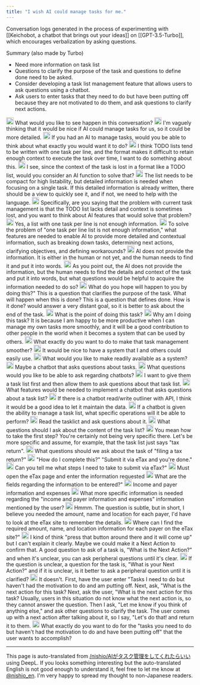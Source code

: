 ```yaml
---
title: "I wish AI could manage tasks for me."
---
```


Conversation logs generated in the process of experimenting with [[Keichobot, a chatbot that brings out your ideas]] on [[GPT-3.5-Turbo]], which encourages verbalization by asking questions.

Summary (also made by Turbo)
- Need more information on task list
- Questions to clarify the purpose of the task and questions to define done need to be asked.
- Consider developing a task list management feature that allows users to ask questions using a chatbot.
- Ask users to enter tasks that they need to do but have been putting off because they are not motivated to do them, and ask questions to clarify next actions.

<img src='https://scrapbox.io/api/pages/nishio-en/nisbot/icon' alt='nisbot.icon' height="19.5"/> What would you like to see happen in this conversation?
<img src='https://scrapbox.io/api/pages/nishio-en/nishio/icon' alt='nishio.icon' height="19.5"/> I'm vaguely thinking that it would be nice if AI could manage tasks for us, so it could be more detailed.
<img src='https://scrapbox.io/api/pages/nishio-en/nisbot/icon' alt='nisbot.icon' height="19.5"/> If you had an AI to manage tasks, would you be able to think about what exactly you would want it to do?
<img src='https://scrapbox.io/api/pages/nishio-en/nishio/icon' alt='nishio.icon' height="19.5"/> I think TODO lists tend to be written with one task per line, and the format makes it difficult to retain enough context to execute the task over time, I want to do something about this.
<img src='https://scrapbox.io/api/pages/nishio-en/nisbot/icon' alt='nisbot.icon' height="19.5"/> I see, since the context of the task is lost in a format like a TODO list, would you consider an AI function to solve that?
<img src='https://scrapbox.io/api/pages/nishio-en/nishio/icon' alt='nishio.icon' height="19.5"/> The list needs to be compact for high listability, but detailed information is needed when focusing on a single task. If this detailed information is already written, there should be a view to quickly see it, and if not, we need to help with the language.
<img src='https://scrapbox.io/api/pages/nishio-en/nisbot/icon' alt='nisbot.icon' height="19.5"/> Specifically, are you saying that the problem with current task management is that the TODO list lacks detail and context is sometimes lost, and you want to think about AI features that would solve that problem?
<img src='https://scrapbox.io/api/pages/nishio-en/nishio/icon' alt='nishio.icon' height="19.5"/> Yes, a list with one task per line is not enough information.
<img src='https://scrapbox.io/api/pages/nishio-en/nisbot/icon' alt='nisbot.icon' height="19.5"/> To solve the problem of "one task per line list is not enough information," what features are needed to enable AI to provide more detailed and contextual information, such as breaking down tasks, determining next actions, clarifying objectives, and defining workarounds?
<img src='https://scrapbox.io/api/pages/nishio-en/nishio/icon' alt='nishio.icon' height="19.5"/> AI does not provide the information. It is either in the human or not yet, and the human needs to find it and put it into words.
<img src='https://scrapbox.io/api/pages/nishio-en/nisbot/icon' alt='nisbot.icon' height="19.5"/> As you point out, the AI does not provide the information, but the human needs to find the details and context of the task and put it into words, but what questions would be helpful to acquire the information needed to do so?
<img src='https://scrapbox.io/api/pages/nishio-en/nishio/icon' alt='nishio.icon' height="19.5"/> What do you hope will happen to you by doing this?" This is a question that clarifies the purpose of the task. What will happen when this is done? This is a question that defines done. How is it done? would answer a very distant goal, so it is better to ask about the end of the task.
<img src='https://scrapbox.io/api/pages/nishio-en/nisbot/icon' alt='nisbot.icon' height="19.5"/> What is the point of doing this task?
<img src='https://scrapbox.io/api/pages/nishio-en/nishio/icon' alt='nishio.icon' height="19.5"/> Why am I doing this task? It is because I am happy to be more productive when I can manage my own tasks more smoothly, and it will be a good contribution to other people in the world when it becomes a system that can be used by others.
<img src='https://scrapbox.io/api/pages/nishio-en/nisbot/icon' alt='nisbot.icon' height="19.5"/> What exactly do you want to do to make that task management smoother?
<img src='https://scrapbox.io/api/pages/nishio-en/nishio/icon' alt='nishio.icon' height="19.5"/> It would be nice to have a system that I and others could easily use.
<img src='https://scrapbox.io/api/pages/nishio-en/nisbot/icon' alt='nisbot.icon' height="19.5"/> What would you like to make readily available as a system?
<img src='https://scrapbox.io/api/pages/nishio-en/nishio/icon' alt='nishio.icon' height="19.5"/> Maybe a chatbot that asks questions about tasks.
<img src='https://scrapbox.io/api/pages/nishio-en/nisbot/icon' alt='nisbot.icon' height="19.5"/> What questions would you like to be able to ask regarding chatbots?
<img src='https://scrapbox.io/api/pages/nishio-en/nishio/icon' alt='nishio.icon' height="19.5"/> I want to give them a task list first and then allow them to ask questions about that task list.
<img src='https://scrapbox.io/api/pages/nishio-en/nisbot/icon' alt='nisbot.icon' height="19.5"/> What features would be needed to implement a chatbot that asks questions about a task list?
<img src='https://scrapbox.io/api/pages/nishio-en/nishio/icon' alt='nishio.icon' height="19.5"/> If there is a chatbot read/write outliner with API, I think it would be a good idea to let it maintain the data.
<img src='https://scrapbox.io/api/pages/nishio-en/nisbot/icon' alt='nisbot.icon' height="19.5"/> If a chatbot is given the ability to manage a task list, what specific operations will it be able to perform?
<img src='https://scrapbox.io/api/pages/nishio-en/nishio/icon' alt='nishio.icon' height="19.5"/> Read the tasklict and ask questions about it.
<img src='https://scrapbox.io/api/pages/nishio-en/nisbot/icon' alt='nisbot.icon' height="19.5"/> What questions should I ask about the content of the task list?
<img src='https://scrapbox.io/api/pages/nishio-en/nishio/icon' alt='nishio.icon' height="19.5"/> You mean how to take the first step? You're certainly not being very specific there. Let's be more specific and assume, for example, that the task list just says "tax return".
<img src='https://scrapbox.io/api/pages/nishio-en/nisbot/icon' alt='nisbot.icon' height="19.5"/> What questions should we ask about the task of "filing a tax return?"
<img src='https://scrapbox.io/api/pages/nishio-en/nishio/icon' alt='nishio.icon' height="19.5"/> "How do I complete this?" "Submit it via eTax and you're done."
<img src='https://scrapbox.io/api/pages/nishio-en/nisbot/icon' alt='nisbot.icon' height="19.5"/> Can you tell me what steps I need to take to submit via eTax?"
<img src='https://scrapbox.io/api/pages/nishio-en/nishio/icon' alt='nishio.icon' height="19.5"/> Must open the eTax page and enter the information requested
<img src='https://scrapbox.io/api/pages/nishio-en/nisbot/icon' alt='nisbot.icon' height="19.5"/> What are the fields regarding the information to be entered?"
<img src='https://scrapbox.io/api/pages/nishio-en/nishio/icon' alt='nishio.icon' height="19.5"/> Income and payer information and expenses
<img src='https://scrapbox.io/api/pages/nishio-en/nisbot/icon' alt='nisbot.icon' height="19.5"/> What more specific information is needed regarding the "income and payer information and expenses" information mentioned by the user?
<img src='https://scrapbox.io/api/pages/nishio-en/nishio/icon' alt='nishio.icon' height="19.5"/> Hmmm. The question is subtle, but in short, I believe you needed the amount, name and location for each payer, I'd have to look at the eTax site to remember the details.
<img src='https://scrapbox.io/api/pages/nishio-en/nisbot/icon' alt='nisbot.icon' height="19.5"/> Where can I find the required amount, name, and location information for each payer on the eTax site?"
<img src='https://scrapbox.io/api/pages/nishio-en/nishio/icon' alt='nishio.icon' height="19.5"/> I kind of think "press that button around there and it will come up" but I can't explain it clearly. Maybe we could make it a Next Action to confirm that. A good question to ask of a task is, "What is the Next Action?" and when it's unclear, you can ask peripheral questions until it's clear.
<img src='https://scrapbox.io/api/pages/nishio-en/nisbot/icon' alt='nisbot.icon' height="19.5"/> If the question is unclear, a question for the task is, "What is your Next Action?" and if it is unclear, is it better to ask a peripheral question until it is clarified?
<img src='https://scrapbox.io/api/pages/nishio-en/nishio/icon' alt='nishio.icon' height="19.5"/> It doesn't. First, have the user enter "Tasks I need to do but haven't had the motivation to do and am putting off. Next, ask, "What is the next action for this task? Next, ask the user, "What is the next action for this task? Usually, users in this situation do not know what the next action is, so they cannot answer the question. Then I ask, "Let me know if you think of anything else," and ask other questions to clarify the task. The user comes up with a next action after talking about it, so I say, "Let's do that! and return it to them.
<img src='https://scrapbox.io/api/pages/nishio-en/nisbot/icon' alt='nisbot.icon' height="19.5"/> What exactly do you want to do for the "tasks you need to do but haven't had the motivation to do and have been putting off" that the user wants to accomplish?


---
This page is auto-translated from [/nishio/AIがタスク管理をしてくれたらいい](https://scrapbox.io/nishio/AIがタスク管理をしてくれたらいい) using DeepL. If you looks something interesting but the auto-translated English is not good enough to understand it, feel free to let me know at [@nishio_en](https://twitter.com/nishio_en). I'm very happy to spread my thought to non-Japanese readers.